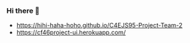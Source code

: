 ### Hi there 👋
- https://hihi-haha-hoho.github.io/C4EJS95-Project-Team-2
- https://cf46project-ui.herokuapp.com/

<!--
**hihi-haha-hoho/hihi-haha-hoho** is a ✨ _special_ ✨ repository because its `README.md` (this file) appears on your GitHub profile.

Here are some ideas to get you started:

- 🔭 I’m currently working on ...
- 🌱 I’m currently learning ...
- 👯 I’m looking to collaborate on ...
- 🤔 I’m looking for help with ...
- 💬 Ask me about ...
- 📫 How to reach me: ...
- 😄 Pronouns: ...
- ⚡ Fun fact: ...
-->

